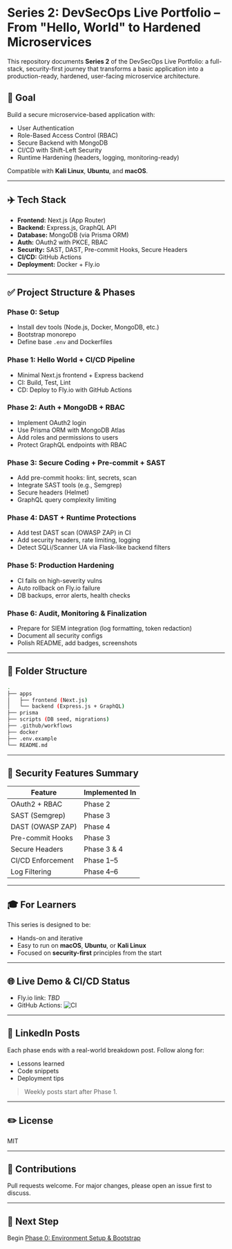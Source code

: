 # Series 2: DevSecOps Live Portfolio – From "Hello, World" to Hardened Microservices

This repository documents **Series 2** of the DevSecOps Live Portfolio: a full-stack, security-first journey that transforms a basic application into a production-ready, hardened, user-facing microservice architecture.

## 🚀 Goal

Build a secure microservice-based application with:

* User Authentication
* Role-Based Access Control (RBAC)
* Secure Backend with MongoDB
* CI/CD with Shift-Left Security
* Runtime Hardening (headers, logging, monitoring-ready)

Compatible with **Kali Linux**, **Ubuntu**, and **macOS**.

---

## ✈️ Tech Stack

* **Frontend:** Next.js (App Router)
* **Backend:** Express.js, GraphQL API
* **Database:** MongoDB (via Prisma ORM)
* **Auth:** OAuth2 with PKCE, RBAC
* **Security:** SAST, DAST, Pre-commit Hooks, Secure Headers
* **CI/CD:** GitHub Actions
* **Deployment:** Docker + Fly.io

---

## ✅ Project Structure & Phases

### Phase 0: Setup

* Install dev tools (Node.js, Docker, MongoDB, etc.)
* Bootstrap monorepo
* Define base `.env` and Dockerfiles

### Phase 1: Hello World + CI/CD Pipeline

* Minimal Next.js frontend + Express backend
* CI: Build, Test, Lint
* CD: Deploy to Fly.io with GitHub Actions

### Phase 2: Auth + MongoDB + RBAC

* Implement OAuth2 login
* Use Prisma ORM with MongoDB Atlas
* Add roles and permissions to users
* Protect GraphQL endpoints with RBAC

### Phase 3: Secure Coding + Pre-commit + SAST

* Add pre-commit hooks: lint, secrets, scan
* Integrate SAST tools (e.g., Semgrep)
* Secure headers (Helmet)
* GraphQL query complexity limiting

### Phase 4: DAST + Runtime Protections

* Add test DAST scan (OWASP ZAP) in CI
* Add security headers, rate limiting, logging
* Detect SQLi/Scanner UA via Flask-like backend filters

### Phase 5: Production Hardening

* CI fails on high-severity vulns
* Auto rollback on Fly.io failure
* DB backups, error alerts, health checks

### Phase 6: Audit, Monitoring & Finalization

* Prepare for SIEM integration (log formatting, token redaction)
* Document all security configs
* Polish README, add badges, screenshots

---

## 📁 Folder Structure

```bash
.
├── apps
│   ├── frontend (Next.js)
│   └── backend (Express.js + GraphQL)
├── prisma
├── scripts (DB seed, migrations)
├── .github/workflows
├── docker
├── .env.example
└── README.md
```

---

## 🔐 Security Features Summary

| Feature           | Implemented In |
| ----------------- | -------------- |
| OAuth2 + RBAC     | Phase 2        |
| SAST (Semgrep)    | Phase 3        |
| DAST (OWASP ZAP)  | Phase 4        |
| Pre-commit Hooks  | Phase 3        |
| Secure Headers    | Phase 3 & 4    |
| CI/CD Enforcement | Phase 1–5      |
| Log Filtering     | Phase 4–6      |

---

## 🎓 For Learners

This series is designed to be:

* Hands-on and iterative
* Easy to run on **macOS**, **Ubuntu**, or **Kali Linux**
* Focused on **security-first** principles from the start

---

## 🌐 Live Demo & CI/CD Status

* Fly.io link: *TBD*
* GitHub Actions: ![CI](https://github.com/your-org/your-repo/actions/workflows/ci.yml/badge.svg)

---

## 📅 LinkedIn Posts

Each phase ends with a real-world breakdown post. Follow along for:

* Lessons learned
* Code snippets
* Deployment tips

> Weekly posts start after Phase 1.

---

## ✏️ License

MIT

---

## 🌟 Contributions

Pull requests welcome. For major changes, please open an issue first to discuss.

---

## 🚜 Next Step

Begin [Phase 0: Environment Setup & Bootstrap](./docs/phase0_setup.md)
